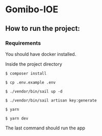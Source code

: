 # Gomibo-IOE
## How to run the project:

### Requirements 
You should have docker installed.

Inside the project directory
```
$ composer install
```

```
$ cp .env.example .env
```

```
$ ./vendor/bin/sail up -d  
```
```
$ ./vendor/bin/sail artisan key:generate
```

```
$ yarn  
```

```
$ yarn dev  
```
The last command should run the app
